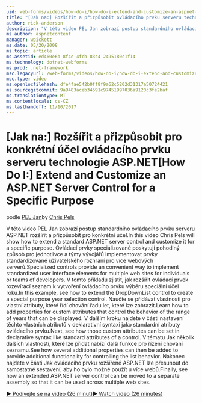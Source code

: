 ```yaml
---
uid: web-forms/videos/how-do-i/how-do-i-extend-and-customize-an-aspnet-server-control-for-a-specific-purpose
title: "[Jak na:] Rozšířit a přizpůsobit ovládacího prvku serveru technologie ASP.NET pro konkrétní účel | Microsoft Docs"
author: rick-anderson
description: "V této video PEL Jan zobrazí postup standardního ovládacího prvku serveru ASP.NET rozšířit a přizpůsobit pro konkrétní účel. Ovládací prvky specializované poskytují c..."
ms.author: aspnetcontent
manager: wpickett
ms.date: 05/20/2008
ms.topic: article
ms.assetid: ed460e6b-8f4e-4fcb-83c4-2495180c1f14
ms.technology: dotnet-webforms
ms.prod: .net-framework
msc.legacyurl: /web-forms/videos/how-do-i/how-do-i-extend-and-customize-an-aspnet-server-control-for-a-specific-purpose
msc.type: video
ms.openlocfilehash: dfe4fae542b0ff8f9a62c5202d31317a50724421
ms.sourcegitcommit: 9a9483aceb34591c97451997036a9120c3fe2baf
ms.translationtype: MT
ms.contentlocale: cs-CZ
ms.lasthandoff: 11/10/2017
---
```

<a name="how-do-i-extend-and-customize-an-aspnet-server-control-for-a-specific-purpose"></a><span data-ttu-id="efcb6-104">[Jak na:] Rozšířit a přizpůsobit pro konkrétní účel ovládacího prvku serveru technologie ASP.NET</span><span class="sxs-lookup"><span data-stu-id="efcb6-104">[How Do I:] Extend and Customize an ASP.NET Server Control for a Specific Purpose</span></span>
====================
<span data-ttu-id="efcb6-105">podle [PEL Jan](https://twitter.com/chrispels)</span><span class="sxs-lookup"><span data-stu-id="efcb6-105">by [Chris Pels](https://twitter.com/chrispels)</span></span>

<span data-ttu-id="efcb6-106">V této video PEL Jan zobrazí postup standardního ovládacího prvku serveru ASP.NET rozšířit a přizpůsobit pro konkrétní účel.</span><span class="sxs-lookup"><span data-stu-id="efcb6-106">In this video Chris Pels will show how to extend a standard ASP.NET server control and customize it for a specific purpose.</span></span> <span data-ttu-id="efcb6-107">Ovládací prvky specializované poskytují pohodlný způsob pro jednotlivce a týmy vývojářů implementovat prvky standardizované uživatelského rozhraní pro více webových serverů.</span><span class="sxs-lookup"><span data-stu-id="efcb6-107">Specialized controls provide an convenient way to implement standardized user interface elements for multiple web sites for individuals or teams of developers.</span></span> <span data-ttu-id="efcb6-108">V tomto příkladu zjistit, jak rozšířit ovládací prvek rozevírací seznam k vytvoření ovládacího prvku výběru speciální účel roku.</span><span class="sxs-lookup"><span data-stu-id="efcb6-108">In this example, see how to extend the DropDownList control to create a special purpose year selection control.</span></span> <span data-ttu-id="efcb6-109">Naučte se přidávat vlastnosti pro vlastní atributy, které řídí chování řadu let, které lze zobrazit.</span><span class="sxs-lookup"><span data-stu-id="efcb6-109">Learn how to add properties for custom attributes that control the behavior of the range of years that can be displayed.</span></span> <span data-ttu-id="efcb6-110">V dalším kroku najdete v části nastavení těchto vlastních atributů v deklarativní syntaxi jako standardní atributy ovládacího prvku.</span><span class="sxs-lookup"><span data-stu-id="efcb6-110">Next, see how those custom attributes can be set in declarative syntax like standard attributes of a control.</span></span> <span data-ttu-id="efcb6-111">V tématu Jak několik dalších vlastností, které lze přidat nabízí další funkce pro řízení chování seznamu.</span><span class="sxs-lookup"><span data-stu-id="efcb6-111">See how several additional properties can then be added to provide additional functionality for controlling the list behavior.</span></span> <span data-ttu-id="efcb6-112">Nakonec najdete v části Jak ovládacího prvku rozšířené ASP.NET lze přesunout do samostatné sestavení, aby ho bylo možné použít u více webů.</span><span class="sxs-lookup"><span data-stu-id="efcb6-112">Finally, see how an extended ASP.NET server control can be moved to a separate assembly so that it can be used across multiple web sites.</span></span>

[<span data-ttu-id="efcb6-113">&#9654; Podívejte se na video (26 minut)</span><span class="sxs-lookup"><span data-stu-id="efcb6-113">&#9654; Watch video (26 minutes)</span></span>](https://channel9.msdn.com/Blogs/ASP-NET-Site-Videos/how-do-i-extend-and-customize-an-aspnet-server-control-for-a-specific-purpose)
